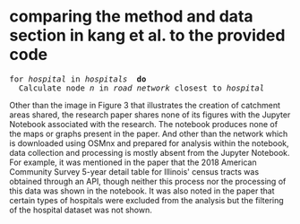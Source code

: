 # comparing the method and data section in kang et al. to the provided code

<pre>
for <i>hospital</i> in <i>hospitals</i>  <b>do</b>
  Calculate node <i>n</i> in <i>road_network</i> closest to <i>hospital</i>
</pre>

Other than the image in Figure 3 that illustrates the creation of catchment areas shared, the research paper shares none of its figures with the Jupyter Notebook associated with the research. The notebook produces none of the maps or graphs present in the paper. And other than the network which is downloaded using OSMnx and prepared for analysis within the notebook, data collection and processing is mostly absent from the Jupyter Notebook. For example, it was mentioned in the paper that the 2018 American Community Survey 5-year detail table for Illinois' census tracts was obtained through an API, though neither this process nor the processing of this data was shown in the notebook. It was also noted in the paper that certain types of hospitals were excluded from the analysis but the filtering of the hospital dataset was not shown.

